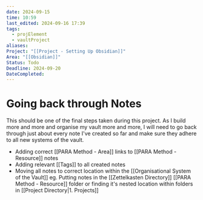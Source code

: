 ```yaml
---
date: 2024-09-15
time: 10:59
last_edited: 2024-09-16 17:39
tags:
  - projElement
  - vaultProject
aliases: 
Project: "[[Project - Setting Up Obsidian]]"
Area: "[[Obsidian]]"
Status: Todo
Deadline: 2024-09-20
DateCompleted: 
---
```

# Going back through Notes
This should be one of the final steps taken during this project. As I build more and more and organise my vault more and more, I will need to go back through just about every note I've created so far and make sure they adhere to all new systems of the vault.
- Adding correct [[PARA Method - Area]] links to [[PARA Method - Resource]] notes
- Adding relevant [[Tags]] to all created notes
- Moving all notes to correct location within the [[Organisational System of the Vault]] eg. Putting notes in the [[Zettelkasten Directory]] [[PARA Method - Resource]] folder or finding it's nested location within folders in [[Project Directory|1. Projects]]
